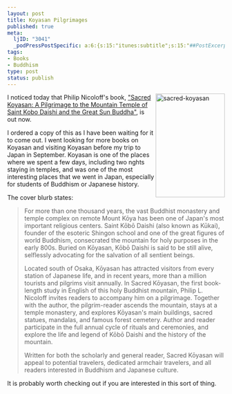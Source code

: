 ```yaml
--- 
layout: post
title: Koyasan Pilgrimages
published: true
meta: 
  ljID: "3041"
  _podPressPostSpecific: a:6:{s:15:"itunes:subtitle";s:15:"##PostExcerpt##";s:14:"itunes:summary";s:15:"##PostExcerpt##";s:15:"itunes:keywords";s:17:"##WordPressCats##";s:13:"itunes:author";s:10:"##Global##";s:15:"itunes:explicit";s:7:"Default";s:12:"itunes:block";s:7:"Default";}
tags: 
- Books
- Buddhism
type: post
status: publish
---
```

<img src="http://farm3.static.flickr.com/2262/2064011768_88fc8064d9_m.jpg" width="160" height="240" align="right" alt="sacred-koyasan" />I noticed today that Philip Nicoloff's book, <a href="http://www.amazon.com/gp/product/0791472604">"Sacred Koyasan: A Pilgrimage to the Mountain Temple of Saint Kobo Daishi and the Great Sun Buddha"</a>, is out now.

I ordered a copy of this as I have been waiting for it to come out. I went looking for more books on Koyasan and visiting Koyasan before my trip to Japan in September. Koyasan is one of the places where we spent a few days, including two nghts staying in temples, and was one of the most interesting places that we went in Japan, especially for students of Buddhism or Japanese history.

The cover blurb states:
<blockquote>For more than one thousand years, the vast Buddhist monastery and temple complex on remote Mount Kōya has been one of Japan's most important religious centers. Saint Kōbō Daishi (also known as Kūkai), founder of the esoteric Shingon school and one of the great figures of world Buddhism, consecrated the mountain for holy purposes in the early 800s. Buried on Kōyasan, Kōbō Daishi is said to be still alive, selflessly advocating for the salvation of all sentient beings.

Located south of Osaka, Kōyasan has attracted visitors from every station of Japanese life, and in recent years, more than a million tourists and pilgrims visit annually. In Sacred Kōyasan, the first book-length study in English of this holy Buddhist mountain, Philip L. Nicoloff invites readers to accompany him on a pilgrimage. Together with the author, the pilgrim-reader ascends the mountain, stays at a temple monastery, and explores Kōyasan's main buildings, sacred statues, mandalas, and famous forest cemetery. Author and reader participate in the full annual cycle of rituals and ceremonies, and explore the life and legend of Kōbō Daishi and the history of the mountain.

Written for both the scholarly and general reader, Sacred Kōyasan will appeal to potential travelers, dedicated armchair travelers, and all readers interested in Buddhism and Japanese culture.</blockquote>
It is probably worth checking out if you are interested in this sort of thing.
